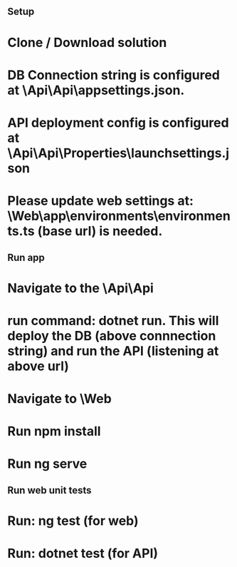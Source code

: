 ## Setup
# Clone / Download solution
# DB Connection string is configured at <root>\Api\Api\appsettings.json.
# API deployment config is configured at <root>\Api\Api\Properties\launchsettings.json
# Please update web settings at: <root>\Web\app\environments\environments.ts (base url) is needed.

## Run app
# Navigate to the <root>\Api\Api
# run command: dotnet run. This will deploy the DB (above connnection string) and run the API (listening at above url)
# Navigate to <root>\Web
# Run npm install
# Run ng serve

## Run web unit tests
# Run: ng test (for web)
# Run: dotnet test (for API)